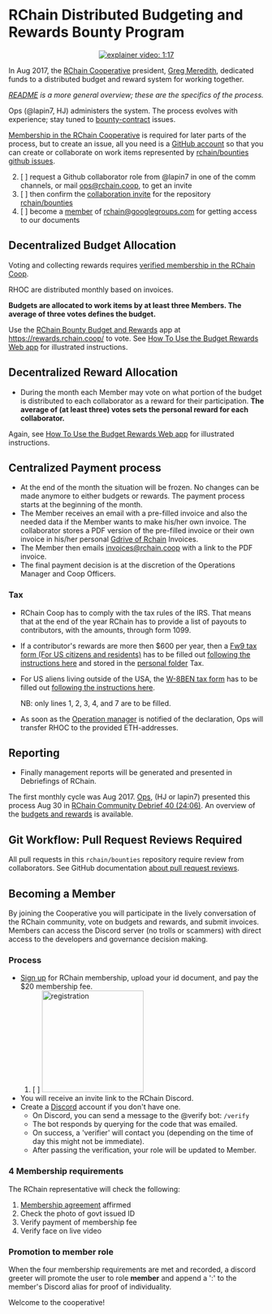 # RChain Distributed Budgeting and Rewards Bounty Program

<p align="center">
 <a href="https://www.youtube.com/watch?v=vcIZSZmpO9E&feature=youtu.be">
	 <img alt="explainer video: 1:17" src="https://img.shields.io/badge/explainer-1%3A17-red.svg" />
	</a>
</p>

In Aug 2017, the [RChain Cooperative](https://rchain.coop) president,
[Greg Meredith][lgm], dedicated funds to a distributed budget and
reward system for working together.

_[README][] is a more general overview; these are the specifics of the
process._

Ops (@lapin7, HJ) administers the system.
The process evolves with experience; stay tuned to
[bounty-contract](https://github.com/rchain/bounties/labels/bounty-contract)
issues.
<!-- 2. [ ] This is the #bounties channel in Discord:
![image](https://user-images.githubusercontent.com/1913335/32598502-3f0ddc98-c53a-11e7-85e9-f95fc799dede.png) -->

[LGM]: https://github.com/rchain/bounties/wiki/Greg-Meredith
[README]: https://github.com/rchain/Members/blob/master/README.md

[Membership in the RChain Cooperative](#becoming-a-member) is required
for later parts of the process, but to create an issue, all you need
is a [GitHub account](https://github.com/join) so that you can create
or collaborate on work items represented by
[rchain/bounties github issues](https://github.com/rchain/bounties/issues/).

  2. [ ] request a Github collaborator role from @lapin7 in one of the comm channels, or mail [ops@rchain.coop](ops@rchain.coop), to get an invite
  3. [ ] then confirm the [collaboration invite](https://github.com/rchain/bounties/invitations) for the repository [rchain/bounties](https://github.com/rchain/bounties)
  4. [ ] become a [member](https://groups.google.com/forum/#!pendingmember/rchain/join) of rchain@googlegroups.com for getting access to our documents

## Decentralized Budget Allocation

Voting and collecting rewards requires [verified membership in the RChain Coop](#becoming-a-member).

RHOC are distributed monthly based on invoices.

**Budgets are allocated to work items by at least three Members. The average of three votes defines the budget.**

Use the [RChain Bounty Budget and Rewards](https://rewards.rchain.coop/) app at https://rewards.rchain.coop/ to vote. See [How To Use the Budget Rewards Web app][howto] for illustrated instructions.

[howto]: https://github.com/rchain/bounties/wiki/How-To-Use-the-Budget-Rewards-Web-App


## Decentralized Reward Allocation

- During the month each Member may vote on what portion of the budget is distributed to each collaborator as a reward for their participation. **The average of (at least three) votes sets the personal reward for each collaborator.**

Again, see [How To Use the Budget Rewards Web app][howto] for illustrated instructions.

## Centralized Payment process

- At the end of the month the situation will be frozen. No changes can be made anymore to either budgets or rewards. The payment process starts at the beginning of the month.
- The Member receives an email with a pre-filled invoice and also the needed data if the Member wants to make his/her own invoice. The collaborator stores a PDF version of the pre-filled invoice or their own invoice in his/her personal [Gdrive of Rchain](https://drive.google.com/drive/folders/0B5I9qM5f_1cfeUZoV01EYjdmOEE) Invoices.
- The Member then emails [invoices@rchain.coop](invoices@rchain.coop) with a link to the PDF invoice.
- The final payment decision is at the discretion of the Operations Manager and Coop Officers.

### Tax

- RChain Coop has to comply with the tax rules of the IRS. That means that at the end of the year RChain has to provide a list of payouts to contributors, with the amounts, through form 1099.
- If a contributor's rewards are more then $600 per year, then a [Fw9 tax form (For US citizens and residents)](https://www.irs.gov/pub/irs-pdf/fw9.pdf) has to be filled out [following the instructions here](https://www.irs.gov/instructions/iw9/index.html) and stored in the [personal folder](https://drive.google.com/drive/folders/0B5I9qM5f_1cfeUZoV01EYjdmOEE) Tax.
- For US aliens living outside of the USA, the [W-8BEN tax form](https://www.irs.gov/pub/irs-pdf/fw8ben.pdf) has to be filled out [following the instructions here](https://www.irs.gov/instructions/iw8ben).

     NB: only lines 1, 2, 3, 4, and 7 are to be filled.
- As soon as the [Operation manager](ops@rchain.coop) is notified of the declaration, Ops will transfer RHOC to the provided ETH-addresses.

## Reporting
- Finally management reports will be generated and presented in Debriefings of RChain.

The first monthly cycle was Aug 2017. [Ops](ops@rchain.coop), (HJ or lapin7) presented this process Aug 30 in
[RChain Community Debrief 40 (24:06)](https://www.youtube.com/watch?v=7Li4g4qDF6M&t=1486s). An overview of the [budgets and rewards](https://docs.google.com/spreadsheets/d/1uxuxx8YN17KCIWcH1cUoGuSm2hAnIya2iAc6wxoaq1o/edit#gid=1751357908) is available.

## Git Workflow: Pull Request Reviews Required

All pull requests in this `rchain/bounties` repository require review
from collaborators. See GitHub documentation
[about pull request reviews][PRR].

[PRR]: https://help.github.com/articles/about-pull-request-reviews/


## Becoming a Member

By joining the Cooperative you will participate in the lively conversation of the RChain community, vote on budgets and rewards, and submit invoices. Members can access the Discord server (no trolls or scammers) with direct access to the developers and governance decision making.

### Process

- [Sign up](https://member.rchain.coop/#/sign-up) for RChain membership, upload your id document, and pay the $20 membership fee.
  1. [ ] <img src="https://user-images.githubusercontent.com/1913335/32598353-e489f158-c539-11e7-9656-4bcbb55718d2.png" alt="registration" width="200" />
- You will receive an invite link to the RChain Discord.
- Create a [Discord](https://discordapp.com/) account if you don't have one.
  - On Discord, you can send a message to the @verify bot:
    ```/verify```
  - The bot responds by querying for the code that was emailed.
  - On success, a 'verifier' will contact you (depending on the time of day this might not be immediate).
  - After passing the verification, your role will be updated to Member.

### 4 Membership requirements

The RChain representative will check the following:
1. [Membership agreement](https://github.com/rchain/legaldocs/blob/master/Coop%20Membership%20Agreement.pdf) affirmed
2. Check the photo of govt issued ID
3. Verify payment of membership fee
4. Verify face on live video

### Promotion to member role

When the four membership requirements are met and recorded, a discord greeter will promote the user to role **member** and append a ':' to the member's Discord alias for proof of individuality.

Welcome to the cooperative!

